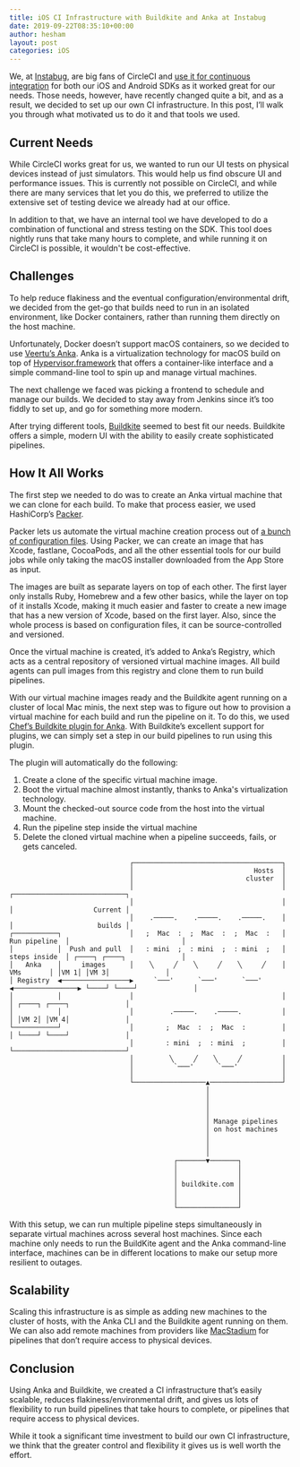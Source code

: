 ```yaml
---
title: iOS CI Infrastructure with Buildkite and Anka at Instabug
date: 2019-09-22T08:35:10+00:00
author: hesham
layout: post
categories: iOS
---
```


We, at [Instabug](https://instabug.com), are big fans of CircleCI and [use it for continuous integration](https://instabug.com/blog/how-we-automate-our-ios-workflow-at-instabug-using-circleci/) for both our iOS and Android SDKs as it worked great for our needs. Those needs, however, have recently changed quite a bit, and as a result, we decided to set up our own CI infrastructure. In this post, I’ll walk you through what motivated us to do it and that tools we used.

## Current Needs

While CircleCI works great for us, we wanted to run our UI tests on physical devices instead of just simulators. This would help us find obscure UI and performance issues. This is currently not possible on CircleCI, and while there are many services that let you do this, we preferred to utilize the extensive set of testing device we already had at our office.

In addition to that, we have an internal tool we have developed to do a combination of functional and stress testing on the SDK. This tool does nightly runs that take many hours to complete, and while running it on CircleCI is possible, it wouldn't be cost-effective.

## Challenges

To help reduce flakiness and the eventual configuration/environmental drift, we decided from the get-go that builds need to run in an isolated environment, like Docker containers, rather than running them directly on the host machine. 

Unfortunately, Docker doesn’t support macOS containers, so we decided to use [Veertu’s Anka](https://veertu.com/). Anka is a virtualization technology for macOS build on top of [Hypervisor.framework](https://developer.apple.com/documentation/hypervisor) that offers a container-like interface and a simple command-line tool to spin up and manage virtual machines.

The next challenge we faced was picking a frontend to schedule and manage our builds. We decided to stay away from Jenkins since it’s too fiddly to set up, and go for something more modern. 

After trying different tools, [Buildkite](https://buildkite.com/) seemed to best fit our needs. Buildkite offers a simple, modern UI with the ability to easily create sophisticated pipelines.

## How It All Works

The first step we needed to do was to create an Anka virtual machine that we can clone for each build. To make that process easier, we used HashiCorp’s [Packer](https://www.packer.io/). 

Packer lets us automate the virtual machine creation process out of [a bunch of configuration files](https://github.com/HeshamMegid/anka-packer-images). Using Packer, we can create an image that has Xcode, fastlane, CocoaPods, and all the other essential tools for our build jobs while only taking the macOS installer downloaded from the App Store as input. 

The images are built as separate layers on top of each other. The first layer only installs Ruby, Homebrew and a few other basics, while the layer on top of it installs Xcode, making it much easier and faster to create a new image that has a new version of Xcode, based on the first layer. Also, since the whole process is based on configuration files, it can be source-controlled and versioned.

Once the virtual machine is created, it’s added to Anka’s Registry, which acts as a central repository of versioned virtual machine images. All build agents can pull images from this registry and clone them to run build pipelines. 

With our virtual machine images ready and the Buildkite agent running on a cluster of local Mac minis, the next step was to figure out how to provision a virtual machine for each build and run the pipeline on it. To do this, we used [Chef’s Buildkite plugin for Anka](https://github.com/chef/anka-buildkite-plugin). With Buildkite’s excellent support for plugins, we can simply set a step in our build pipelines to run using this plugin. 

The plugin will automatically do the following:
1. Create a clone of the specific virtual machine image.
2. Boot the virtual machine almost instantly, thanks to Anka's virtualization technology. 
3. Mount the checked-out source code from the host into the virtual machine.
4. Run the pipeline step inside the virtual machine
5. Delete the cloned virtual machine when a pipeline succeeds, fails, or gets canceled.

```
                              ┌─────────────────────────────────────┐
                              │                              Hosts  │
                              │                            cluster  │
                              │                                     │                ┌────────────────────────────┐
                              │                                     │                │                    Current │
                              │    .─────.    .─────.    .─────.    │                │                     builds │
┌───────────┐                 │   ;  Mac  :  ;  Mac  :  ;  Mac  :   │  Run pipeline  │                            │
│           │  Push and pull  │   : mini  ;  : mini  ;  : mini  ;   │  steps inside  │ ┌────┐ ┌────┐              │
│   Anka    │     images      │    ╲     ╱    ╲     ╱    ╲     ╱    │      VMs       │ │VM 1│ │VM 3│              │
│ Registry  ◀─────────────────▶     `───'      `───'      `───'     ◀────────────────▶ └────┘ └────┘              │
│           │                 │                                     │                │ ┌────┐ ┌────┐              │
│           │                 │         .─────.    .─────.          │                │ │VM 2│ │VM 4│              │
└───────────┘                 │        ;  Mac  :  ;  Mac  :         │                │ └────┘ └────┘              │
                              │        : mini  ;  : mini  ;         │                └────────────────────────────┘
                              │         ╲     ╱    ╲     ╱          │
                              │          `───'      `───'           │
                              │                                     │
                              └──────────────────▲──────────────────┘
                                                 │
                                                 │
                                                 │
                                                 │
                                                 │ Manage pipelines
                                                 │ on host machines
                                                 │
                                                 │
                                                 │
                                         ┌───────▼───────┐
                                         │               │
                                         │               │
                                         │ buildkite.com │
                                         │               │
                                         │               │
                                         └───────────────┘
```

With this setup, we can run multiple pipeline steps simultaneously in separate virtual machines across several host machines. Since each machine only needs to run the BuildKite agent and the Anka command-line interface, machines can be in different locations to make our setup more resilient to outages.

## Scalability

Scaling this infrastructure is as simple as adding new machines to the cluster of hosts, with the Anka CLI and the Buildkite agent running on them. We can also add remote machines from providers like [MacStadium](https://www.macstadium.com/) for pipelines that don’t require access to physical devices.

## Conclusion

Using Anka and Buildkite, we created a CI infrastructure that’s easily scalable, reduces flakiness/environmental drift, and gives us lots of flexibility to run build pipelines that take hours to complete, or pipelines that require access to physical devices.

While it took a significant time investment to build our own CI infrastructure, we think that the greater control and flexibility it gives us is well worth the effort.
